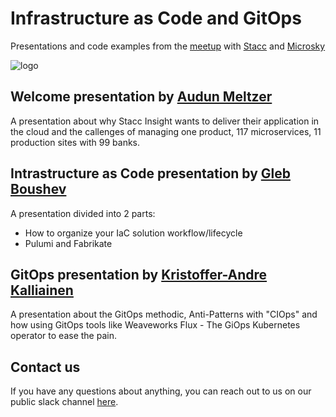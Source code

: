# Infrastructure as Code and GitOps

Presentations and code examples from the [meetup](https://www.meetup.com/Bergen-Azure-Meetup/events/259185002) with [Stacc](https://stacc.com/) and [Microsky](https://microsky.no/)

![logo](https://github.com/stacc-as/intrastructure-as-code/raw/master/kalli/presentation/slides/logos.jpeg)

## Welcome presentation by [Audun Meltzer](https://www.linkedin.com/in/audun-meltzer/)
A presentation about why Stacc Insight wants to deliver their application in the cloud and the callenges of managing one product, 117 microservices, 11 production sites with 99 banks.

## Intrastructure as Code presentation by [Gleb Boushev](https://www.linkedin.com/in/4c74356b41/)
A presentation divided into 2 parts:
- How to organize your IaC solution workflow/lifecycle
- Pulumi and Fabrikate

## GitOps presentation by [Kristoffer-Andre Kalliainen](https://www.linkedin.com/in/kalliainen/)
A presentation about the GitOps methodic, Anti-Patterns with "CIOps" and how using GitOps tools like Weaveworks Flux - The GiOps Kubernetes operator to ease the pain.

## Contact us
If you have any questions about anything, you can reach out to us on our public slack channel [here](https://join.slack.com/t/stacc-public/shared_invite/enQtNTkzNzQxNDcyNDcxLTAxMDcwMTE1MmIyNDk5ZjYzYTljOTNmYjYxOThiZDUyZWMzN2M0ODczZTU3NzQyYTM2ZTRlOTFmNmY0NmMxNTA).
